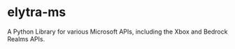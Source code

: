 # elytra-ms
A Python Library for various Microsoft APIs, including the Xbox and Bedrock Realms APIs.
